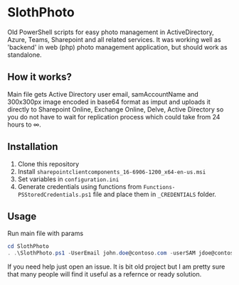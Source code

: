 # SlothPhoto
Old PowerShell scripts for easy photo management in ActiveDirectory, Azure, Teams, Sharepoint and all related services.
It was working well as 'backend' in web (php) photo management application, but should work as standalone.

## How it works?
Main file gets Active Directory user email, samAccountName and 300x300px image encoded in base64 format as imput and uploads it directly to Sharepoint Online, Exchange Online, Delve, Active Directory so you do not have to wait for replication process which could take from 24 hours to ∞.

## Installation
1. Clone this repository
2. Install `sharepointclientcomponents_16-6906-1200_x64-en-us.msi`
3. Set variables in `configuration.ini`
4. Generate credentials using functions from `Functions-PSStoredCredentials.ps1` file and place them in `_CREDENTIALS` folder.

## Usage
Run main file with params
```PowerShell
cd SlothPhoto
. .\SlothPhoto.ps1 -UserEmail john.doe@contoso.com -userSAM jdoe@contoso.corp -base64Photo $base64string
```

If you need help just open an issue. It is bit old project but I am pretty sure that many people will find it useful as a refernce or ready solution.
